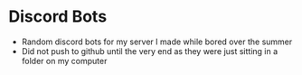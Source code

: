 # Discord Bots
- Random discord bots for my server I made while bored over the summer
- Did not push to github until the very end as they were just sitting in a folder on my computer
